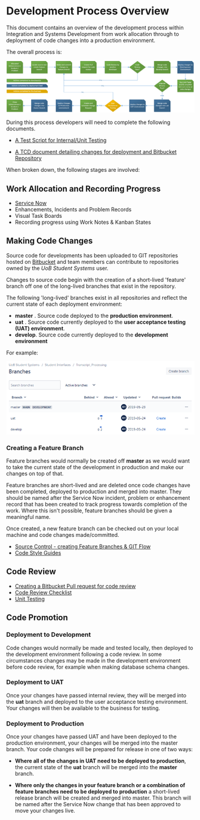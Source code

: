# Development Process Overview

This document contains an overview of the development process within Integration and Systems Development from work allocation through to deployment of code changes into a production environment.

The overall process is:

![Development Overview](develop-process.png)


During this process developers will need to complete the following documents.

* <a href="Development_Team_Test_Script.dotx">A Test Script for Internal/Unit Testing</a>

* <a href="Development_Team_TCD.dotx">A TCD document detailing changes for deployment and Bitbucket Repository</a>

When broken down, the following stages are involved:

## Work Allocation and Recording Progress

* [Service Now](http://www.itservicedesk.bham.ac.uk/)
* Enhancements, Incidents and Problem Records
* Visual Task Boards
* Recording progress using Work Notes & Kanban States
	
## Making Code Changes

Source code for developments has been uploaded to GIT repositories hosted on [Bitbucket](https://www.bitbucket.org "Bitbucket Homepage") and team members can contribute to repositories owned by the *UoB Student Systems* user. 

Changes to source code begin with the creation of a short-lived 'feature' branch off one of the long-lived branches that exist in the repository.

The following 'long-lived' branches exist in all repositories and reflect the current state of each deployment environment:

* **master** . Source code deployed to the **production environment**.
* **uat** . Source code currently deployed to the **user acceptance testing (UAT) environment**.
* **develop**. Source code currently deployed to the **development environment**

For example:

![Bitbucket Branches](repo-branches.png)

### Creating a Feature Branch

Feature branches would normally be created off **master** as we would want to take the current state of the development in production and make our changes on top of that. 

Feature branches are short-lived and are deleted once code changes have been completed, deployed to production and merged into master. They should be named after the Service Now incident, problem or enhancement record that has been created to track progress towards completion of the work. Where this isn't possible, feature branches should be given a meaningful name. 

Once created, a new feature branch can be checked out on your local machine and code changes made/committed. 

* [Source Control - creating Feature Branches & GIT Flow](../source_control)
* [Code Style Guides](../style_guides)

## Code Review
	
* [Creating a Bitbucket Pull request for code review](pull-request.md)
* [Code Review Checklist](../code_review)
* [Unit Testing](../unit_testing)

## Code Promotion

### Deployment to Development

Code changes would normally be made and tested locally, then deployed to the development environment following a code review.  In some circumstances changes may be made in the development environment before code review, for example when making database schema changes. 

### Deployment to UAT

Once your changes have passed internal review, they will be merged into the **uat** branch and deployed to the user acceptance testing environment. Your changes will then be available to the business for testing. 

### Deployment to Production

Once your changes have passed UAT and have been deployed to the production environment, your changes will be merged into the master branch. Your code changes will be prepared for release in one of two ways:

* **Where all of the changes in UAT need to be deployed to production**, the current state of the **uat** branch will be merged into the **master** branch.

* **Where only the changes in your feature branch or a combination of feature branches need to be deployed to production** a short-lived release branch will be created and merged into master. This branch will be named after the Service Now change that has been approved to move your changes live.

